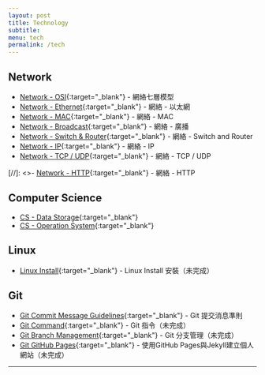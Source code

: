 ```yaml
---
layout: post
title: Technology
subtitle:
menu: tech
permalink: /tech
---
```


## Network

- [Network - OSI](http://www.hauchenglee.com/tech/2020/04/18/network-osi.html){:target="_blank"} - 網絡七層模型
- [Network - Ethernet](http://www.hauchenglee.com/tech/2020/04/19/network-ethernet.html){:target="_blank"} - 網絡 - 以太網
- [Network - MAC](http://www.hauchenglee.com/tech/2020/04/20/network-mac.html){:target="_blank"} - 網絡 - MAC
- [Network - Broadcast](http://www.hauchenglee.com/tech/2020/04/21/network-broadcast.html){:target="_blank"} - 網絡 - 廣播
- [Network - Switch & Router](http://www.hauchenglee.com/tech/2020/04/22/network-switch-router.html){:target="_blank"} - 網絡 - Switch and Router
- [Network - IP](http://www.hauchenglee.com/tech/2020/04/23/network-ip.html){:target="_blank"} - 網絡 - IP
- [Network - TCP / UDP](http://www.hauchenglee.com/tech/2020/04/24/network-tcp-udp.html){:target="_blank"} - 網絡 - TCP / UDP

[//]: <>- [Network - HTTP](http://www.hauchenglee.com/tech/2020/04/26/network-http.html){:target="_blank"} - 網絡 - HTTP

## Computer Science

- [CS - Data Storage](http://www.hauchenglee.com/tech/2020/07/30/cs-data-storage.html){:target="_blank"}
- [CS - Operation System](http://www.hauchenglee.com/tech/2020/08/02/cs-operation-system.html){:target="_blank"}

## Linux

- [Linux Install](){:target="_blank"} - Linux Install 安裝（未完成）

## Git

- [Git Commit Message Guidelines](http://www.hauchenglee.com/tech/2019/12/25/git-commit-msg-guidelines.html){:target="_blank"} - Git 提交消息準則
- [Git Command](){:target="_blank"} - Git 指令（未完成）
- [Git Branch Management](){:target="_blank"} - Git 分支管理（未完成）
- [Git GitHub Pages](){:target="_blank"} - 使用GitHub Pages與Jekyll建立個人網站（未完成）

---